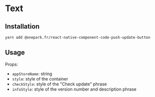 # Text

## Installation

```bash
yarn add @onepark.fr/react-native-component-code-push-update-button
```

## Usage

Props:

- `appStoreName`: string
- `style`: style of the container
- `checkStyle`: style of the "Check update" phrase
- `infoStyle`: style of the version number and description phrase
